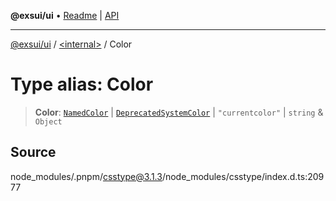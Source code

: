 **@exsui/ui** • [Readme](../../README.md) \| [API](../../globals.md)

***

[@exsui/ui](../../README.md) / [\<internal\>](../README.md) / Color

# Type alias: Color

> **Color**: [`NamedColor`](NamedColor.md) \| [`DeprecatedSystemColor`](DeprecatedSystemColor.md) \| `"currentcolor"` \| `string` & `Object`

## Source

node\_modules/.pnpm/csstype@3.1.3/node\_modules/csstype/index.d.ts:20977
